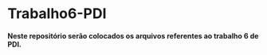 # Trabalho6-PDI

#### Neste repositório serão colocados os arquivos referentes ao trabalho 6 de PDI.

